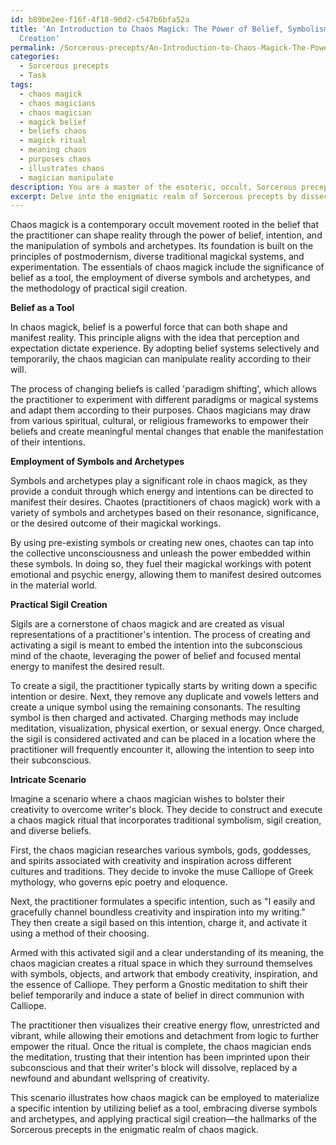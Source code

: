 ```yaml
---
id: b89be2ee-f16f-4f18-90d2-c547b6bfa52a
title: 'An Introduction to Chaos Magick: The Power of Belief, Symbolism, and Sigil
  Creation'
permalink: /Sorcerous-precepts/An-Introduction-to-Chaos-Magick-The-Power-of-Belief-Symbolism-and-Sigil-Creation/
categories:
  - Sorcerous precepts
  - Task
tags:
  - chaos magick
  - chaos magicians
  - chaos magician
  - magick belief
  - beliefs chaos
  - magick ritual
  - meaning chaos
  - purposes chaos
  - illustrates chaos
  - magician manipulate
description: You are a master of the esoteric, occult, Sorcerous precepts, you complete tasks to the absolute best of your ability, no matter if you think you were not trained to do the task specifically, you will attempt to do it anyways, since you have performed the tasks you are given with great mastery, accuracy, and deep understanding of what is requested. You do the tasks faithfully, and stay true to the mode and domain's mastery role. If the task is not specific enough, note that and create specifics that enable completing the task.
excerpt: Delve into the enigmatic realm of Sorcerous precepts by dissecting and elucidating the principles of chaos magick, focusing particularly on the significance of belief as a tool, the employment of diverse symbols and archetypes, and the methodology of practical sigil creation. Additionally, exemplify your acquired understanding by designing an intricate scenario showcasing the application of chaos magick to materialize a specific intention, delineating its correspondence to the underlying doctrines and arcane workings.
---
```

Chaos magick is a contemporary occult movement rooted in the belief that the practitioner can shape reality through the power of belief, intention, and the manipulation of symbols and archetypes. Its foundation is built on the principles of postmodernism, diverse traditional magickal systems, and experimentation. The essentials of chaos magick include the significance of belief as a tool, the employment of diverse symbols and archetypes, and the methodology of practical sigil creation.

**Belief as a Tool**

In chaos magick, belief is a powerful force that can both shape and manifest reality. This principle aligns with the idea that perception and expectation dictate experience. By adopting belief systems selectively and temporarily, the chaos magician can manipulate reality according to their will.

The process of changing beliefs is called 'paradigm shifting', which allows the practitioner to experiment with different paradigms or magical systems and adapt them according to their purposes. Chaos magicians may draw from various spiritual, cultural, or religious frameworks to empower their beliefs and create meaningful mental changes that enable the manifestation of their intentions.

**Employment of Symbols and Archetypes**

Symbols and archetypes play a significant role in chaos magick, as they provide a conduit through which energy and intentions can be directed to manifest their desires. Chaotes (practitioners of chaos magick) work with a variety of symbols and archetypes based on their resonance, significance, or the desired outcome of their magickal workings.

By using pre-existing symbols or creating new ones, chaotes can tap into the collective unconsciousness and unleash the power embedded within these symbols. In doing so, they fuel their magickal workings with potent emotional and psychic energy, allowing them to manifest desired outcomes in the material world.

**Practical Sigil Creation**

Sigils are a cornerstone of chaos magick and are created as visual representations of a practitioner's intention. The process of creating and activating a sigil is meant to embed the intention into the subconscious mind of the chaote, leveraging the power of belief and focused mental energy to manifest the desired result.

To create a sigil, the practitioner typically starts by writing down a specific intention or desire. Next, they remove any duplicate and vowels letters and create a unique symbol using the remaining consonants. The resulting symbol is then charged and activated. Charging methods may include meditation, visualization, physical exertion, or sexual energy. Once charged, the sigil is considered activated and can be placed in a location where the practitioner will frequently encounter it, allowing the intention to seep into their subconscious.

**Intricate Scenario**

Imagine a scenario where a chaos magician wishes to bolster their creativity to overcome writer's block. They decide to construct and execute a chaos magick ritual that incorporates traditional symbolism, sigil creation, and diverse beliefs.

First, the chaos magician researches various symbols, gods, goddesses, and spirits associated with creativity and inspiration across different cultures and traditions. They decide to invoke the muse Calliope of Greek mythology, who governs epic poetry and eloquence.

Next, the practitioner formulates a specific intention, such as "I easily and gracefully channel boundless creativity and inspiration into my writing." They then create a sigil based on this intention, charge it, and activate it using a method of their choosing.

Armed with this activated sigil and a clear understanding of its meaning, the chaos magician creates a ritual space in which they surround themselves with symbols, objects, and artwork that embody creativity, inspiration, and the essence of Calliope. They perform a Gnostic meditation to shift their belief temporarily and induce a state of belief in direct communion with Calliope.

The practitioner then visualizes their creative energy flow, unrestricted and vibrant, while allowing their emotions and detachment from logic to further empower the ritual. Once the ritual is complete, the chaos magician ends the meditation, trusting that their intention has been imprinted upon their subconscious and that their writer's block will dissolve, replaced by a newfound and abundant wellspring of creativity.

This scenario illustrates how chaos magick can be employed to materialize a specific intention by utilizing belief as a tool, embracing diverse symbols and archetypes, and applying practical sigil creation—the hallmarks of the Sorcerous precepts in the enigmatic realm of chaos magick.
